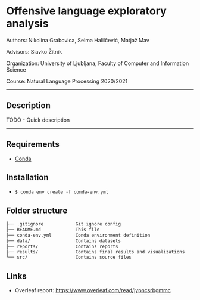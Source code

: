 # Offensive language exploratory analysis

Authors: Nikolina Grabovica, Selma Halilčević, Matjaž Mav

Advisors: Slavko Žitnik

Organization: University of Ljubljana, Faculty of Computer and Information Science

Course: Natural Language Processing 2020/2021

---

## Description

TODO - Quick description

---

## Requirements
- [Conda](https://docs.conda.io/en/latest/miniconda.html)

## Installation
- `$ conda env create -f conda-env.yml`

## Folder structure
```txt
├── .gitignore            Git ignore config
├── README.md             This file
├── conda-env.yml         Conda environment definition
├── data/                 Contains datasets 
├── reports/              Contains reports
├── results/              Contains final results and visualizations
└── src/                  Contains source files


```

## Links
- Overleaf report: https://www.overleaf.com/read/jypncsrbgmmc
